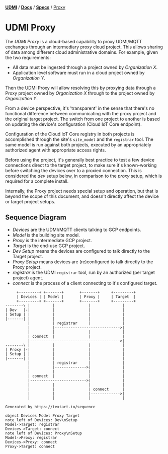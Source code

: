 [**UDMI**](../../) / [**Docs**](../) / [**Specs**](./) / [Proxy](#)

# UDMI Proxy

The _UDMI Proxy_ is a cloud-based capability to proxy UDMI/MQTT exchanges through an
intermediary proxy cloud project. This allows sharing of data among different cloud
administrative domains. For example, given the two requirements:

* All data must be ingested through a project owned by _Organization X_.
* Application level software must run in a cloud project owned by _Organization Y_.

Then the UDMI Proxy will allow resolving this by proxying data through a Proxy project
owned by _Organization X_ through to the project owned by _Organization Y_.

From a device perspective, it's 'transparent' in the sense
that there's no functional difference between communicating with the proxy project
and the original target project. The switch from one project to another is based on
updating the device's configuration (Cloud IoT Core endpoint).

Configuration of the Cloud IoT Core registry in both projects is accomplished through
the site's `site_model` and the `registrar` tool. The same model is run against both
projects, executed by an appropriately authorized agent with appropriate access rights.

Before using the project, it's generally best practice to test a few device connections
direct to the target project, to make sure it's known-working before switching the
devices over to a proxied connection. This is considered the _dev_ setup below, in
comparison to the _proxy_ setup, which is required for a complete install.

Internally, the Proxy project needs special setup and operation, but that is beyond
the scope of this document, and doesn't directly affect the device or target project
setups.

## Sequence Diagram

* _Devices_ are the UDMI/MQTT clients talking to GCP endpoints.
* _Model_ is the building site model.
* _Proxy_ is the intermediate GCP project.
* _Target_ is the end-use GCP project.
* _Dev Setup_ means the devices are configured to talk directly to the Target project.
* _Proxy Setup_ means devices are (re)configured to talk directly to the Proxy project.
* _registrar_ is the UDMI `registrar` tool, run by an authorized (per target project) agent.
* _connect_ is the process of a client connecting to it's configured target.

```
     +---------+ +-------+       +-------+     +---------+
     | Devices | | Model |       | Proxy |     | Target  |
     +---------+ +-------+       +-------+     +---------+
--------\ |          |               |              |
| Dev   |-|          |               |              |
| Setup | |          |               |              |
|-------| |          |               |              |
          |          | registrar     |              |
          |          |----------------------------->|
          |          |               |              |
          | connect  |               |              |
          |---------------------------------------->|
--------\ |          |               |              |
| Proxy |-|          |               |              |
| Setup | |          |               |              |
|-------| |          |               |              |
          |          | registrar     |              |
          |          |-------------->|              |
          |          |               |              |
          | connect  |               |              |
          |------------------------->|              |
          |          |               |              |
          |          |               | connect      |
          |          |               |------------->|
          |          |               |              |
```

```
Generated by https://textart.io/sequence

object Devices Model Proxy Target
note left of Devices: Dev\nSetup
Model->Target: registrar
Devices->Target: connect
note left of Devices: Proxy\nSetup
Model->Proxy: registrar
Devices->Proxy: connect
Proxy->Target: connect
```
